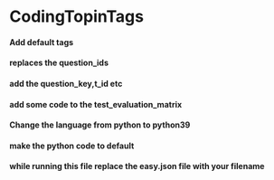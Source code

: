 # CodingTopinTags

#### Add default tags 
#### replaces the question_ids
#### add the question_key,t_id etc
#### add some code to the test_evaluation_matrix
#### Change the language from python to python39
#### make the python code to default
#### while running this file replace the easy.json file with your filename

